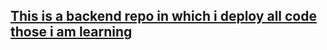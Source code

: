## [This is a backend repo in which i deploy all code those i am learning](https://github.com/nehalahmedqureshi/SMIT-B-11-WMA-213857/)
